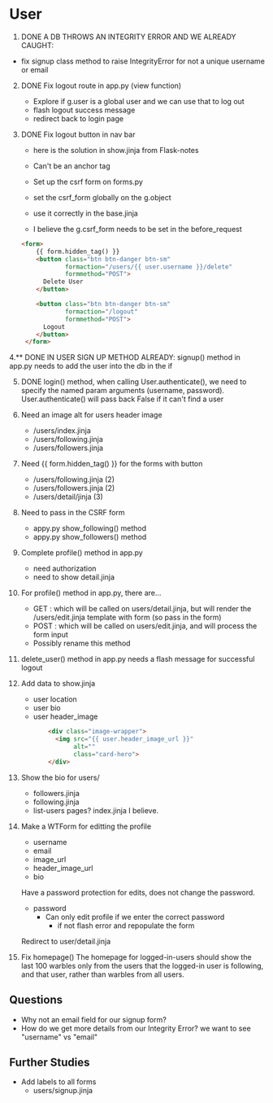 # User

1. DONE A DB THROWS AN INTEGRITY ERROR AND WE ALREADY CAUGHT:
- fix signup class method to raise IntegrityError for not a unique username or email

2. DONE Fix logout route in app.py (view function)
    - Explore if g.user is a global user and we can use that to log out
    - flash logout success message
    - redirect back to login page

3. DONE Fix logout button in nav bar
    - here is the solution in show.jinja from Flask-notes

    - Can't be an anchor tag

    - Set up the csrf form on forms.py
    - set the csrf_form globally on the g.object
    - use it correctly in the base.jinja
    - I believe the g.csrf_form needs to be set in the before_request

    ``` html
    <form>
        {{ form.hidden_tag() }}
        <button class="btn btn-danger btn-sm"
                formaction="/users/{{ user.username }}/delete"
                formmethod="POST">
          Delete User
        </button>

        <button class="btn btn-danger btn-sm"
                formaction="/logout"
                formmethod="POST">
          Logout
        </button>
     </form>
    ```

4.** DONE IN USER SIGN UP METHOD ALREADY:
signup() method in app.py needs to add the user into the db in the if

5. DONE login() method, when calling User.authenticate(), we need to specify the
named param arguments (username, password). User.authenticate() will pass back
False if it can't find a user

6. Need an image alt for users header image
    - /users/index.jinja
    - /users/following.jinja
    - /users/followers.jinja

7. Need {{ form.hidden_tag() }} for the forms with button
    - /users/following.jinja (2)
    - /users/followers.jinja (2)
    - /users/detail/jinja (3)

9. Need to pass in the CSRF form
    - appy.py show_following() method
    - appy.py show_followers() method

10. Complete profile() method in app.py
    - need authorization
    - need to show detail.jinja

11. For profile() method in app.py, there are...
    - GET : which will be called on users/detail.jinja, but will render the
          /users/edit.jinja template with form (so pass in the form)
    - POST : which will be called on users/edit.jinja, and will process the form
          input
    - Possibly rename this method

12. delete_user() method in app.py needs a flash message for successful logout

13. Add data to show.jinja
    - user location
    - user bio
    - user header_image
        ``` html taken from /user/index.jinja
            <div class="image-wrapper">
              <img src="{{ user.header_image_url }}"
                   alt=""
                   class="card-hero">
            </div>
        ```

14. Show the bio for users/
    - followers.jinja
    - following.jinja
    - list-users pages? index.jinja I believe.

15. Make a WTForm for editting the profile
    - username
    - email
    - image_url
    - header_image_url
    - bio

    Have a password protection for edits, does not change the password.
    - password
        - Can only edit profile if we enter the correct password
            - if not flash error and repopulate the form

    Redirect to user/detail.jinja

16. Fix homepage()
    The homepage for logged-in-users should show the last 100 warbles only from the users that the logged-in user is following, and that user, rather than warbles from all users.


## Questions
- Why not an email field for our signup form?
- How do we get more details from our Integrity Error? we want to see "username" vs "email"

## Further Studies
- Add labels to all forms
    - users/signup.jinja




